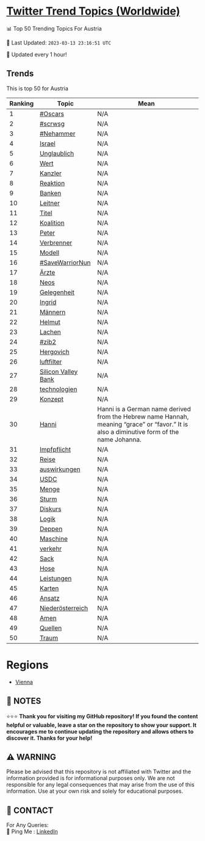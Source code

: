 [Twitter Trend Topics (Worldwide)](https://github.com/ErcinDedeoglu/Twitter-Trend-Topics)
==========


📊 Top 50 Trending Topics For Austria

📆 Last Updated: `2023-03-13 23:16:51 UTC`

🔧 Updated every 1 hour!


## Trends

This is top 50 for Austria

| Ranking | Topic | Mean |
| ------- | ------------ | ------------ |
| 1 | [#Oscars](http://twitter.com/search?q=%23Oscars) | N/A |
| 2 | [#scrwsg](http://twitter.com/search?q=%23scrwsg) | N/A |
| 3 | [#Nehammer](http://twitter.com/search?q=%23Nehammer) | N/A |
| 4 | [Israel](http://twitter.com/search?q=Israel) | N/A |
| 5 | [Unglaublich](http://twitter.com/search?q=Unglaublich) | N/A |
| 6 | [Wert](http://twitter.com/search?q=Wert) | N/A |
| 7 | [Kanzler](http://twitter.com/search?q=Kanzler) | N/A |
| 8 | [Reaktion](http://twitter.com/search?q=Reaktion) | N/A |
| 9 | [Banken](http://twitter.com/search?q=Banken) | N/A |
| 10 | [Leitner](http://twitter.com/search?q=Leitner) | N/A |
| 11 | [Titel](http://twitter.com/search?q=Titel) | N/A |
| 12 | [Koalition](http://twitter.com/search?q=Koalition) | N/A |
| 13 | [Peter](http://twitter.com/search?q=Peter) | N/A |
| 14 | [Verbrenner](http://twitter.com/search?q=Verbrenner) | N/A |
| 15 | [Modell](http://twitter.com/search?q=Modell) | N/A |
| 16 | [#SaveWarriorNun](http://twitter.com/search?q=%23SaveWarriorNun) | N/A |
| 17 | [Ärzte](http://twitter.com/search?q=%c3%84rzte) | N/A |
| 18 | [Neos](http://twitter.com/search?q=Neos) | N/A |
| 19 | [Gelegenheit](http://twitter.com/search?q=Gelegenheit) | N/A |
| 20 | [Ingrid](http://twitter.com/search?q=Ingrid) | N/A |
| 21 | [Männern](http://twitter.com/search?q=M%c3%a4nnern) | N/A |
| 22 | [Helmut](http://twitter.com/search?q=Helmut) | N/A |
| 23 | [Lachen](http://twitter.com/search?q=Lachen) | N/A |
| 24 | [#zib2](http://twitter.com/search?q=%23zib2) | N/A |
| 25 | [Hergovich](http://twitter.com/search?q=Hergovich) | N/A |
| 26 | [luftfilter](http://twitter.com/search?q=luftfilter) | N/A |
| 27 | [Silicon Valley Bank](http://twitter.com/search?q=Silicon+Valley+Bank) | N/A |
| 28 | [technologien](http://twitter.com/search?q=technologien) | N/A |
| 29 | [Konzept](http://twitter.com/search?q=Konzept) | N/A |
| 30 | [Hanni](http://twitter.com/search?q=Hanni) | Hanni is a German name derived from the Hebrew name Hannah, meaning “grace” or “favor.” It is also a diminutive form of the name Johanna. |
| 31 | [Impfpflicht](http://twitter.com/search?q=Impfpflicht) | N/A |
| 32 | [Reise](http://twitter.com/search?q=Reise) | N/A |
| 33 | [auswirkungen](http://twitter.com/search?q=auswirkungen) | N/A |
| 34 | [USDC](http://twitter.com/search?q=USDC) | N/A |
| 35 | [Menge](http://twitter.com/search?q=Menge) | N/A |
| 36 | [Sturm](http://twitter.com/search?q=Sturm) | N/A |
| 37 | [Diskurs](http://twitter.com/search?q=Diskurs) | N/A |
| 38 | [Logik](http://twitter.com/search?q=Logik) | N/A |
| 39 | [Deppen](http://twitter.com/search?q=Deppen) | N/A |
| 40 | [Maschine](http://twitter.com/search?q=Maschine) | N/A |
| 41 | [verkehr](http://twitter.com/search?q=verkehr) | N/A |
| 42 | [Sack](http://twitter.com/search?q=Sack) | N/A |
| 43 | [Hose](http://twitter.com/search?q=Hose) | N/A |
| 44 | [Leistungen](http://twitter.com/search?q=Leistungen) | N/A |
| 45 | [Karten](http://twitter.com/search?q=Karten) | N/A |
| 46 | [Ansatz](http://twitter.com/search?q=Ansatz) | N/A |
| 47 | [Niederösterreich](http://twitter.com/search?q=Nieder%c3%b6sterreich) | N/A |
| 48 | [Amen](http://twitter.com/search?q=Amen) | N/A |
| 49 | [Quellen](http://twitter.com/search?q=Quellen) | N/A |
| 50 | [Traum](http://twitter.com/search?q=Traum) | N/A |



# Regions

* [Vienna](</Austria/Vienna.md>)



## 📝 NOTES

⭐⭐⭐ **Thank you for visiting my GitHub repository! If you found the content helpful or valuable, leave a star on the repository to show your support. It encourages me to continue updating the repository and allows others to discover it. Thanks for your help!**


## ⚠️ WARNING

Please be advised that this repository is not affiliated with Twitter and the information provided is for informational purposes only. We are not responsible for any legal consequences that may arise from the use of this information. Use at your own risk and solely for educational purposes.


## 📨 CONTACT

 For Any Queries:  
            🏓 Ping Me : [LinkedIn](https://www.linkedin.com/in/ercindedeoglu/)
